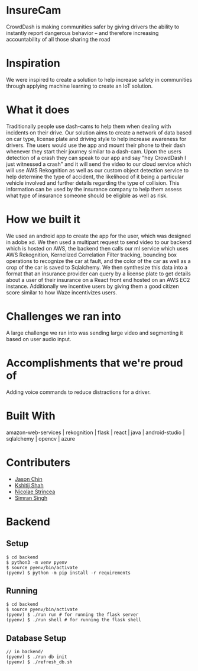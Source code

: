 # InsureCam

CrowdDash is making communities safer by giving drivers the ability to instantly report dangerous behavior – and therefore increasing accountability of all those sharing the road

# Inspiration
We were inspired to create a solution to help increase safety in communities through applying machine learning to create an IoT solution.

# What it does
Traditionally people use dash-cams to help them when dealing with incidents on their drive. Our solution aims to create a network of data based on car type, license plate and driving style to help increase awareness for drivers. The users would use the app and mount their phone to their dash whenever they start their journey similar to a dash-cam. Upon the users detection of a crash they can speak to our app and say "hey CrowdDash I just witnessed a crash" and it will send the video to our cloud service which will use AWS Rekognition as well as our custom object detection service to help determine the type of accident, the likelihood of it being a particular vehicle involved and further details regarding the type of collision. This information can be used by the insurance company to help them assess what type of insurance someone should be eligible as well as risk.

# How we built it
We used an android app to create the app for the user, which was designed in adobe xd. We then used a multipart request to send video to our backend which is hosted on AWS, the backend then calls our ml service which uses AWS Rekognition, Kernelized Correlation Filter tracking, bounding box operations to recognize the car at fault, and the color of the car as well as a crop of the car is saved to Sqlalchemy. We then synthesize this data into a format that an insurance provider can query by a license plate to get details about a user of their insurance on a React front end hosted on an AWS EC2 instance. Additionally we incentive users by giving them a good citizen score similar to how Waze incentivizes users.

# Challenges we ran into
A large challenge we ran into was sending large video and segmenting it based on user audio input.

# Accomplishments that we're proud of
Adding voice commands to reduce distractions for a driver.

# Built With
amazon-web-services | rekognition | flask | react | java | android-studio | sqlalchemy | opencv | azure

# Contributers 
* [Jason Chin](https://github.com/jrobchin)
* [Kshitij Shah](https://github.com/KshitijShah-GitHub)
* [Nicolae Strincea](https://github.com/nicolae-stroncea)
* [Simran Singh](https://github.com/SimranS224)
    
# Backend
## Setup
```
$ cd backend
$ python3 -m venv pyenv
$ source pyenv/bin/activate
(pyenv) $ python -m pip install -r requirements
```

## Running
```
$ cd backend
$ source pyenv/bin/activate
(pyenv) $ ./run run # for running the flask server
(pyenv) $ ./run shell # for running the flask shell
```

## Database Setup
```
// in backend/
(pyenv) $ ./run db init
(pyenv) $ ./refresh_db.sh
```
